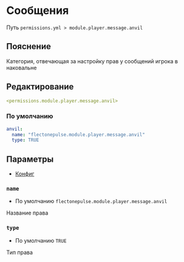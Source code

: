 # Сообщения
Путь `permissions.yml > module.player.message.anvil`

## Пояснение
Категория, отвечающая за настройку прав у сообщений игрока в наковальне

## Редактирование
```yaml
<permissions.module.player.message.anvil>
```

### По умолчанию
```yaml
anvil:
  name: "flectonepulse.module.player.message.anvil"
  type: TRUE
```

## Параметры

- [Конфиг](/en/config/module/player/message/anvil/)

### `name`
- По умолчанию `flectonepulse.module.player.message.anvil`

Название права

### `type`
- По умолчанию `TRUE`

Тип права

<!--@include: @/en/parts/permission.md-->

